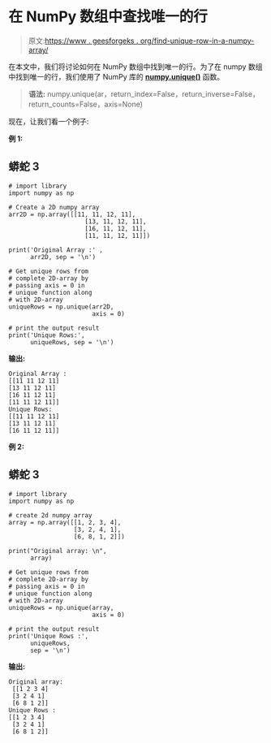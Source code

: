# 在 NumPy 数组中查找唯一的行

> 原文:[https://www . geesforgeks . org/find-unique-row-in-a-numpy-array/](https://www.geeksforgeeks.org/find-unique-rows-in-a-numpy-array/)

在本文中，我们将讨论如何在 NumPy 数组中找到唯一的行。为了在 numpy 数组中找到唯一的行，我们使用了 NumPy 库的 [**numpy.unique()**](https://www.geeksforgeeks.org/python-numpy-np-unique-method/) 函数。

> **语法:** numpy.unique(ar，return_index=False，return_inverse=False，return_counts=False，axis=None)

现在，让我们看一个例子:

**例 1:**

## 蟒蛇 3

```
# import library
import numpy as np

# Create a 2D numpy array
arr2D = np.array([[11, 11, 12, 11],
                     [13, 11, 12, 11],
                     [16, 11, 12, 11],
                     [11, 11, 12, 11]])

print('Original Array :' ,
      arr2D, sep = '\n')

# Get unique rows from
# complete 2D-array by 
# passing axis = 0 in 
# unique function along
# with 2D-array
uniqueRows = np.unique(arr2D, 
                       axis = 0)

# print the output result
print('Unique Rows:',
      uniqueRows, sep = '\n')
```

**输出:**

```
Original Array :
[[11 11 12 11]
[13 11 12 11]
[16 11 12 11]
[11 11 12 11]]
Unique Rows:
[[11 11 12 11]
[13 11 12 11]
[16 11 12 11]]

```

**例 2:**

## 蟒蛇 3

```
# import library
import numpy as np

# create 2d numpy array
array = np.array([[1, 2, 3, 4],
                  [3, 2, 4, 1],
                  [6, 8, 1, 2]])

print("Original array: \n",
      array)

# Get unique rows from
# complete 2D-array by 
# passing axis = 0 in 
# unique function along
# with 2D-array
uniqueRows = np.unique(array, 
                       axis = 0)

# print the output result
print('Unique Rows :',
      uniqueRows,
      sep = '\n')
```

**输出:**

```
Original array: 
 [[1 2 3 4]
 [3 2 4 1]
 [6 8 1 2]]
Unique Rows :
[[1 2 3 4]
 [3 2 4 1]
 [6 8 1 2]]

```